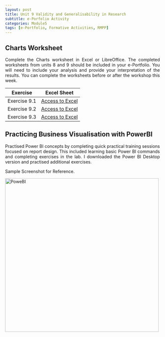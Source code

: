 ```yaml
---
layout: post
title: Unit 9 Validity and Generalisability in Research
subtitle: e-Porfolio Activity
categories: Module5
tags: [e-Portfolio, Formative Activities, RMPP]
---
```

<html lang="en">
<body>

<h2>Charts Worksheet</h2>

<p style="text-align: justify;">
  Complete the Charts worksheet in Excel or LibreOffice. The completed worksheets from units 8 and 9 should be included in your e-Portfolio. You will need to include your analysis and provide your interpretation of the results. You can complete the worksheets before or after the workshop this week.
</p>

<table>
  <thead>
    <tr>
      <th>Exercise</th>
      <th>Excel Sheet</th>
    </tr>
  </thead>
  <tbody>
    <tr>
      <td>Exercise 9.1</td>
      <td><a href="../../../../artefacts/RMPP_Unit9_Exe 9.1D.xlsx" target="_blank" class="button large">Access to Excel</a></td>
    </tr>
    <tr>
      <td>Exercise 9.2</td>
      <td><a href="../../../../artefacts/RMPP_Unit9_Exe 9.2E.xlsx" target="_blank" class="button large">Access to Excel</a></td>
    </tr>
    <tr>
      <td>Exercise 9.3</td>
      <td><a href="../../../../artefacts/RMPP_Unit9_Exe 9.3B.xlsx" target="_blank" class="button large">Access to Excel</a></td>
    </tr>
  </tbody>
</table>

<h2>Practicing Business Visualisation with PowerBI</h2>

<p style="text-align: justify;">Practised Power BI concepts by completing quick practical training sessions focused on report design. This included learning basic Power BI commands and completing exercises in the lab. I downloaded the Power BI Desktop version and practised additional exercises.</p>
<p style="text-align: justify;">Sample Screenshot for Reference.</p>
<img src="../../../../assets/images/banners/RMPP_Unit09_PowerBI1.png" alt="PoweBI" width="500" align="left">
<br>


</body>
</html>





